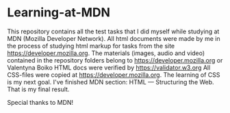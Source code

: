 # Learning-at-MDN
This repository contains all the test tasks that I did myself while studying at MDN (Mozilla Developer Network).
All html documents were made by me in the process of studying html markup for tasks from the site https://developer.mozilla.org.
The materials (images, audio and video) contained in the repository folders belong to https://developer.mozilla.org or Valentyna Boiko
HTML docs were verified by https://validator.w3.org
All CSS-files were copied at https://developer.mozilla.org. The learning of CSS is my next goal.
I've finished  MDN section: HTML — Structuring the Web. That is my final result. 

Special thanks to MDN!
